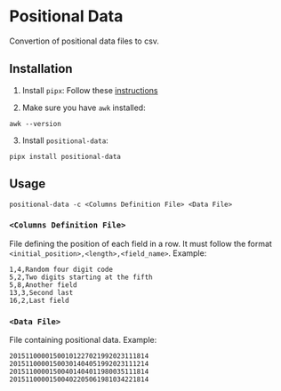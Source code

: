 # Positional Data
Convertion of positional data files to csv.

## Installation
1. Install `pipx`:
Follow these [instructions](https://pypa.github.io/pipx/installation/)

2. Make sure you have `awk` installed:
```shell
awk --version
```

3. Install `positional-data`:
```shell
pipx install positional-data
```
## Usage
```shell
positional-data -c <Columns Definition File> <Data File>
```
### `<Columns Definition File>`
File defining the position of each field in a row. 
It must follow the format `<initial_position>,<length>,<field_name>`.
Example:
```csv
1,4,Random four digit code
5,2,Two digits starting at the fifth 
5,8,Another field
13,3,Second last
16,2,Last field
```

### `<Data File>`
File containing positional data.
Example:
```
20151100001500101227021992023111814
20151100001500301404051992023111214
20151100001500401404011980035111814
20151100001500402205061981034221814
```